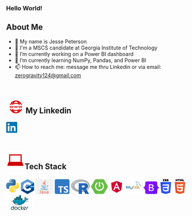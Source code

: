 ### Hello World!
## About Me 
- 👋 My name is Jesse Peterson
- 👋 I'm a MSCS candidate at Georgia Institute of Technology
- 🔭 I’m currently working on a Power BI dashboard
- 🌱 I’m currently learning NumPy, Pandas, and Power BI
- 📫 How to reach me: message me thru Linkedin or via email: zerogravity124@gmail.com


<br>
<h2><img src="languages/www.png" height="35px">My Linkedin</h2>

<a href="https://www.linkedin.com/in/jesse-peterson-959b2b224"><img src="languages/linkedin.png" height="30px"></a>
<br><br>

<h2><img src="languages/laptop.png" height="50px">Tech Stack</h2>


  
 <div>
    <img src="languages/python.png" height="40px">
    <img src="languages/c++.png" height="40px">
    <img src="languages/java.png" height="40px">
    <img src="languages/typescript.png" height="40px">
    <img src="languages/R.png" height="40px">
    <img src="languages/springboot.png" height="40px">
    <img src="languages/angular.png" height="40px">
    <img src="languages/mysqllogo.png" height="45px">
    <img src="languages/bootstrap.png" height="34px">
    <img src="languages/css.png" height="40px">
    <img src="languages/html.png" height="40px">
    <img src="languages/docker.png" height="41px">
</div>
            
